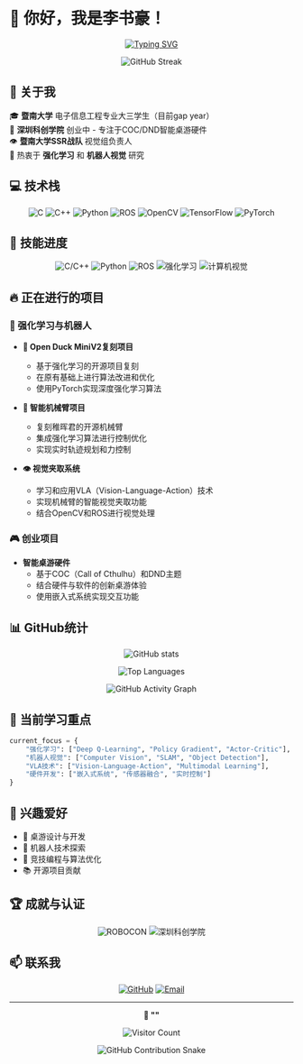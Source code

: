  # 👋 你好，我是李书豪！

<div align="center">
  
  [![Typing SVG](https://readme-typing-svg.herokuapp.com?font=Fira+Code&pause=1000&color=2F81F7&center=true&vCenter=true&width=435&lines=电子信息工程+%7C+暨南大学;强化学习+%7C+机器人视觉;创业者+%7C+技术爱好者)](https://git.io/typing-svg)
  
  <img src="https://github-readme-streak-stats.herokuapp.com/?user=leenail&theme=radical" alt="GitHub Streak" />
  
</div>

## 🚀 关于我

🎓 **暨南大学** 电子信息工程专业大三学生（目前gap year）  
🏢 **深圳科创学院** 创业中 - 专注于COC/DND智能桌游硬件  
👁️ **暨南大学SSR战队** 视觉组负责人  
🔬 热衷于 **强化学习** 和 **机器人视觉** 研究  

## 💻 技术栈

<div align="center">

![C](https://img.shields.io/badge/C-00599C?style=for-the-badge&logo=c&logoColor=white)
![C++](https://img.shields.io/badge/C++-00599C?style=for-the-badge&logo=c%2B%2B&logoColor=white)
![Python](https://img.shields.io/badge/Python-3776AB?style=for-the-badge&logo=python&logoColor=white)
![ROS](https://img.shields.io/badge/ROS-22314E?style=for-the-badge&logo=ros&logoColor=white)
![OpenCV](https://img.shields.io/badge/OpenCV-27338e?style=for-the-badge&logo=opencv&logoColor=white)
![TensorFlow](https://img.shields.io/badge/TensorFlow-FF6F00?style=for-the-badge&logo=tensorflow&logoColor=white)
![PyTorch](https://img.shields.io/badge/PyTorch-EE4C2C?style=for-the-badge&logo=pytorch&logoColor=white)

</div>

## 🎯 技能进度

<div align="center">
  
  ![C/C++](https://img.shields.io/badge/C/C++-90%25-00599C?style=for-the-badge&logo=c%2B%2B&logoColor=white)
  ![Python](https://img.shields.io/badge/Python-85%25-3776AB?style=for-the-badge&logo=python&logoColor=white)
  ![ROS](https://img.shields.io/badge/ROS-75%25-22314E?style=for-the-badge&logo=ros&logoColor=white)
  ![强化学习](https://img.shields.io/badge/强化学习-70%25-FF6F00?style=for-the-badge&logo=tensorflow&logoColor=white)
  ![计算机视觉](https://img.shields.io/badge/计算机视觉-80%25-27338e?style=for-the-badge&logo=opencv&logoColor=white)
  
</div>

## 🔥 正在进行的项目

### 🤖 强化学习与机器人

- **🦆 Open Duck MiniV2复刻项目**
  - 基于强化学习的开源项目复刻
  - 在原有基础上进行算法改进和优化
  - 使用PyTorch实现深度强化学习算法
  
- **🦾 智能机械臂项目**
  - 复刻稚晖君的开源机械臂
  - 集成强化学习算法进行控制优化
  - 实现实时轨迹规划和力控制
  
- **👁️ 视觉夹取系统**
  - 学习和应用VLA（Vision-Language-Action）技术
  - 实现机械臂的智能视觉夹取功能
  - 结合OpenCV和ROS进行视觉处理

### 🎮 创业项目

- **智能桌游硬件**
  - 基于COC（Call of Cthulhu）和DND主题
  - 结合硬件与软件的创新桌游体验
  - 使用嵌入式系统实现交互功能

## 📊 GitHub统计

<div align="center">
  
  ![GitHub stats](https://github-readme-stats.vercel.app/api?username=leenail&show_icons=true&theme=radical)
  
  ![Top Languages](https://github-readme-stats.vercel.app/api/top-langs/?username=leenail&layout=compact&theme=radical)
  
  ![GitHub Activity Graph](https://activity-graph.herokuapp.com/graph?username=leenail&theme=radical)
  
</div>

## 🎯 当前学习重点

```python
current_focus = {
    "强化学习": ["Deep Q-Learning", "Policy Gradient", "Actor-Critic"],
    "机器人视觉": ["Computer Vision", "SLAM", "Object Detection"],
    "VLA技术": ["Vision-Language-Action", "Multimodal Learning"],
    "硬件开发": ["嵌入式系统", "传感器融合", "实时控制"]
}
```

## 🌟 兴趣爱好

- 🎲 桌游设计与开发
- 🤖 机器人技术探索
- 🎯 竞技编程与算法优化
- 📚 开源项目贡献

## 🏆 成就与认证

<div align="center">
  
  ![ROBOCON](https://img.shields.io/badge/ROBOCON-视觉组负责人-blue)
  ![深圳科创学院](https://img.shields.io/badge/深圳科创学院-创业者-green)

  
</div>

## 📫 联系我

<div align="center">

[![GitHub](https://img.shields.io/badge/GitHub-100000?style=for-the-badge&logo=github&logoColor=white)](https://github.com/leenail)
[![Email](https://img.shields.io/badge/Email-D14836?style=for-the-badge&logo=gmail&logoColor=white)](mailto:1764915977@qq.com)


</div>

---

<div align="center">
  
  **🎯 ""**
  
  ![Visitor Count](https://komarev.com/ghpvc/?username=leenail&color=blue&style=flat)
  
  <img src="https://github.com/leenail/leenail/blob/output/github-contribution-grid-snake-dark.svg" alt="GitHub Contribution Snake" />
  
</div>